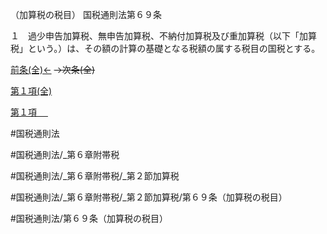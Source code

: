 （加算税の税目）
国税通則法第６９条

１　過少申告加算税、無申告加算税、不納付加算税及び重加算税（以下「加算税」という。）は、その額の計算の基礎となる税額の属する税目の国税とする。

[前条(全)←](国税通則法＿＿＿＿＿第６８条_.md)  ~~→次条(全)~~

[第１項(全)](国税通則法＿＿＿＿＿第６９条第１項_.md)  

[第１項 　 ](国税通則法＿＿＿＿＿第６９条第１項.md)  

#国税通則法

#国税通則法/_第６章附帯税

#国税通則法/_第６章附帯税/_第２節加算税

#国税通則法/_第６章附帯税/_第２節加算税/第６９条（加算税の税目）

#国税通則法/第６９条（加算税の税目）


